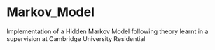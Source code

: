 # Markov_Model
Implementation of a Hidden Markov Model following theory learnt in a supervision at Cambridge University Residential
